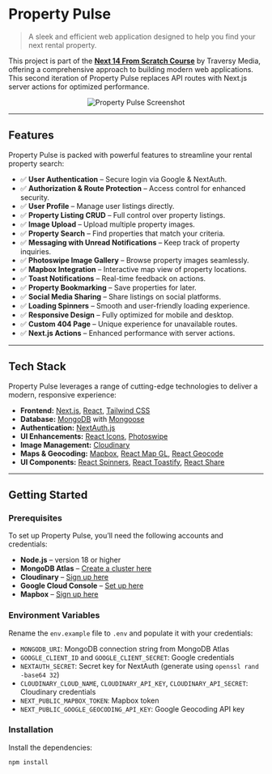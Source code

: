 # **Property Pulse**

> A sleek and efficient web application designed to help you find your next rental property.

This project is part of the **[Next 14 From Scratch Course](https://www.traversymedia.com/nextjs-from-scratch)** by Traversy Media, offering a comprehensive approach to building modern web applications. This second iteration of Property Pulse replaces API routes with Next.js server actions for optimized performance.

<div align="center">
  <img src="/public/images/screen.jpg" alt="Property Pulse Screenshot"/>
</div>

---

## **Features**

Property Pulse is packed with powerful features to streamline your rental property search:

- ✅ **User Authentication** – Secure login via Google & NextAuth.
- ✅ **Authorization & Route Protection** – Access control for enhanced security.
- ✅ **User Profile** – Manage user listings directly.
- ✅ **Property Listing CRUD** – Full control over property listings.
- ✅ **Image Upload** – Upload multiple property images.
- ✅ **Property Search** – Find properties that match your criteria.
- ✅ **Messaging with Unread Notifications** – Keep track of property inquiries.
- ✅ **Photoswipe Image Gallery** – Browse property images seamlessly.
- ✅ **Mapbox Integration** – Interactive map view of property locations.
- ✅ **Toast Notifications** – Real-time feedback on actions.
- ✅ **Property Bookmarking** – Save properties for later.
- ✅ **Social Media Sharing** – Share listings on social platforms.
- ✅ **Loading Spinners** – Smooth and user-friendly loading experience.
- ✅ **Responsive Design** – Fully optimized for mobile and desktop.
- ✅ **Custom 404 Page** – Unique experience for unavailable routes.
- ✅ **Next.js Actions** – Enhanced performance with server actions.

---

## **Tech Stack**

Property Pulse leverages a range of cutting-edge technologies to deliver a modern, responsive experience:

- **Frontend:** [Next.js](https://nextjs.org/), [React](https://reactjs.org/), [Tailwind CSS](https://tailwindcss.com/)
- **Database:** [MongoDB](https://www.mongodb.com/) with [Mongoose](https://mongoosejs.com/)
- **Authentication:** [NextAuth.js](https://next-auth.js.org/)
- **UI Enhancements:** [React Icons](https://react-icons.github.io/react-icons/), [Photoswipe](https://photoswipe.com/)
- **Image Management:** [Cloudinary](https://cloudinary.com/)
- **Maps & Geocoding:** [Mapbox](https://www.mapbox.com/), [React Map GL](https://visgl.github.io/react-map-gl/), [React Geocode](https://www.npmjs.com/package/react-geocode)
- **UI Components:** [React Spinners](https://www.npmjs.com/package/react-spinners), [React Toastify](https://fkhadra.github.io/react-toastify/), [React Share](https://www.npmjs.com/package/react-share)

---

## **Getting Started**

### **Prerequisites**

To set up Property Pulse, you’ll need the following accounts and credentials:

- **Node.js** – version 18 or higher
- **MongoDB Atlas** – [Create a cluster here](https://www.mongodb.com/)
- **Cloudinary** – [Sign up here](https://cloudinary.com/)
- **Google Cloud Console** – [Set up here](https://console.cloud.google.com/)
- **Mapbox** – [Sign up here](https://www.mapbox.com/)

### **Environment Variables**

Rename the `env.example` file to `.env` and populate it with your credentials:

- `MONGODB_URI`: MongoDB connection string from MongoDB Atlas
- `GOOGLE_CLIENT_ID` and `GOOGLE_CLIENT_SECRET`: Google credentials
- `NEXTAUTH_SECRET`: Secret key for NextAuth (generate using `openssl rand -base64 32`)
- `CLOUDINARY_CLOUD_NAME`, `CLOUDINARY_API_KEY`, `CLOUDINARY_API_SECRET`: Cloudinary credentials
- `NEXT_PUBLIC_MAPBOX_TOKEN`: Mapbox token
- `NEXT_PUBLIC_GOOGLE_GEOCODING_API_KEY`: Google Geocoding API key

### **Installation**

Install the dependencies:

```bash
npm install
